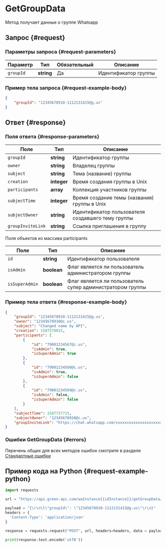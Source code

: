 # GetGroupData

Метод получает данные о группе Whatsapp

## Запрос {#request}

### Параметры запроса {#request-parameters}

Параметр | Тип | Обязательный | Описание
----- | ----- | ----- | -----
`groupId` | **string** | Да | Идентификатор группы

### Пример тела запроса {#request-example-body}

```json
{
    "groupId": "12345678910-1112131415@g.us"
}
```

## Ответ {#response}

### Поля ответа {#response-parameters}

Поле | Тип |  Описание
----- | ----- | ----- 
`groupId` | **string** | Идентификатор группы
`owner` | **string** | Владелец группы
`subject` | **string** | Тема (название) группы
`creation` | **integer** | Время создания группы в Unix
`participants` | **array** | Коллекция участников группы
`subjectTime` | **integer** | Время создание темы (названия) группы в Unix
`subjectOwner` | **string** | Идентификатор пользователя создавшего тему группы
`groupInviteLink` | **string** | Ссылка приглашения в группу

Поля объектов из массива participants

Поле | Тип |  Описание
----- | ----- | ----- 
`id` | **string** | Идентификатор пользователя
`isAdmin` | **boolean** | Флаг является ли пользователь администратором группы
`isSuperAdmin` | **boolean** | Флаг является ли пользователь супер администратором группы

### Пример тела ответа {#response-example-body}

```json
{
	"groupId": "12345678910-1112131415@g.us",
	"owner": "12345678910@c.us",
	"subject": "Changed name by API",
	"creation": 1587570015,
	"participants": [
		{
			"id": "79001234567@c.us",
			"isAdmin": true,
			"isSuperAdmin": true
		},
		{
			"id": "79001234568@c.us",
			"isAdmin": true,
			"isSuperAdmin": false
		},
		{
			"id": "79001234569@c.us",
			"isAdmin": false,
			"isSuperAdmin": false
		}
	],
	"subjectTime": 1587737715,
	"subjectOwner": "12345678910@c.us",
	"groupInviteLink": "https://chat.whatsapp.com/xxxxxxxxxxxxxxxxxxxxxx"
}
```

### Ошибки GetGroupData {#errors}

Перечень общих для всех методов ошибок смотрите в разделе [Стандартные ошибки](/api/common-errors)

## Пример кода на Python  {#request-example-python}

```python
import requests

url = "https://api.green-api.com/waInstance{{idInstance}}/getGroupData/{{apiTokenInstance}}"

payload = "{\r\n\t\"groupId\": \"12345678910-1112131415@g.us\"\r\n}"
headers = {
  'Content-Type': 'application/json'
}

response = requests.request("POST", url, headers=headers, data = payload)

print(response.text.encode('utf8'))
```